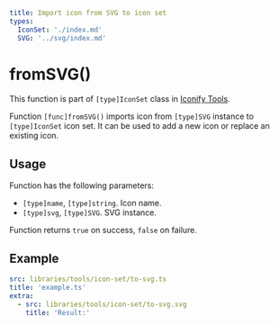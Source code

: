 ```yaml
title: Import icon from SVG to icon set
types:
  IconSet: './index.md'
  SVG: '../svg/index.md'
```

# fromSVG()

This function is part of `[type]IconSet` class in [Iconify Tools](../index.md).

Function `[func]fromSVG()` imports icon from `[type]SVG` instance to `[type]IconSet` icon set.
It can be used to add a new icon or replace an existing icon.

## Usage

Function has the following parameters:

- `[type]name`, `[type]string`. Icon name.
- `[type]svg`, `[type]SVG`. SVG instance.

Function returns `true` on success, `false` on failure.

## Example

```yaml
src: libraries/tools/icon-set/to-svg.ts
title: 'example.ts'
extra:
  - src: libraries/tools/icon-set/to-svg.svg
    title: 'Result:'
```
